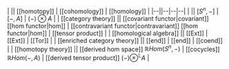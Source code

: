 


| || [[homotopy]] | [[cohomology]] | [[homology]] |
|--||--|--|--|
|  || $[S^n,-]$ | $[-,A]$ | $(-) \otimes A$ |
| [[category theory]] || [[covariant functor|covariant]] [[hom functor|hom]] | [[contravariant functor|contravariant]] [[hom functor|hom]] | [[tensor product]] |
| [[homological algebra]] || [[Ext]] | [[Ext]] | [[Tor]] |
| [[enriched category theory]] || [[end]] | [[end]] | [[coend]] | 
| [[homotopy theory]] || [[derived hom space]] $\mathbb{R}Hom(S^n,-)$ | [[cocycles]] $\mathbb{R}Hom(-,A)$ | [[derived tensor product]] $(-) \otimes^{\mathbb{L}} A$ | 
